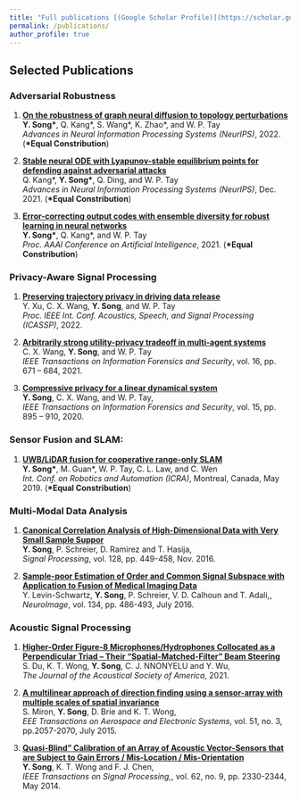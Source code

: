 ```yaml
---
title: "Full publications [(Google Scholar Profile)](https://scholar.google.com/citations?user=q-cXxloAAAAJ&hl=en)"
permalink: /publications/
author_profile: true
---
```


## Selected Publications

### Adversarial Robustness
1. <b>[On the robustness of graph neural diffusion to topology perturbations](https://arxiv.org/abs/2209.07754)</b> <br> 
__Y. Song*__, Q. Kang*, S. Wang*, K. Zhao*, and W. P. Tay<br>
<i>Advances in Neural Information Processing Systems (NeurIPS)</i>, 2022. (<b>*Equal Constribution</b>)


1. <b>[Stable neural ODE with Lyapunov-stable equilibrium points for defending against adversarial attacks](https://arxiv.org/abs/2110.12976)</b> <br> 
Q. Kang*, __Y. Song*__, Q. Ding, and W. P. Tay<br>
<i>Advances in Neural Information Processing Systems (NeurIPS)</i>, Dec. 2021. (<b>*Equal Constribution</b>)

1. <b>[Error-correcting output codes with ensemble diversity for robust learning in neural networks](https://arxiv.org/abs/2110.12976)</b> <br> 
__Y. Song*__, Q. Kang*, and W. P. Tay<br>
<i>Proc. AAAI Conference on Artificial Intelligence</i>, 2021. (<b>*Equal Constribution</b>)


### Privacy-Aware Signal Processing
1. <b>[Preserving trajectory privacy in driving data release]()</b> <br> 
Y. Xu, C. X. Wang, __Y. Song__, and W. P. Tay<br>
<i>Proc. IEEE Int. Conf. Acoustics, Speech, and Signal Processing (ICASSP)</i>, 2022.

1. <b>[Arbitrarily strong utility-privacy tradeoff in multi-agent systems](https://arxiv.org/abs/2001.05618)</b> <br> 
C. X. Wang, __Y. Song__, and W. P. Tay<br>
<i>IEEE Transactions on Information Forensics and Security</i>, vol. 16, pp. 671 – 684, 2021.

1. <b>[Compressive privacy for a linear dynamical system](https://arxiv.org/abs/1812.03436)</b> <br> 
__Y. Song__, C. X. Wang, and W. P. Tay,<br>
<i>IEEE Transactions on Information Forensics and Security</i>, vol. 15, pp. 895 – 910, 2020. 


### Sensor Fusion and SLAM:
1. <b>[UWB/LiDAR fusion for cooperative range-only SLAM]()</b> <br> 
__Y. Song*__, M. Guan*, W. P. Tay, C. L. Law, and C. Wen<br>
<i>Int. Conf. on Robotics and Automation (ICRA)</i>, Montreal, Canada, May 2019. (<b>*Equal Constribution</b>)


### Multi-Modal Data Analysis

1. <b>[Canonical Correlation Analysis of High-Dimensional Data with Very Small Sample Suppor]()</b> <br> 
__Y. Song__, P. Schreier, D. Ramirez and T. Hasija,<br>
<i>Signal Processing</i>, vol. 128, pp. 449-458, Nov. 2016.

1. <b>[Sample-poor Estimation of Order and Common Signal Subspace with Application to Fusion of Medical Imaging Data]()</b> <br> 
Y. Levin-Schwartz, __Y. Song__, P. Schreier, V. D. Calhoun and T. Adali,,<br>
<i>NeuroImage</i>, vol. 134, pp. 486-493, July 2016.

### Acoustic Signal Processing

1. <b>[Higher-Order Figure-8 Microphones/Hydrophones Collocated as a Perpendicular Triad – Their “Spatial-Matched-Filter” Beam Steering]()</b> <br> 
S. Du, K. T. Wong, __Y. Song__, C. J. NNONYELU and Y. Wu,<br>
<i>The Journal of the Acoustical Society of America</i>, 2021.

1. <b>[A multilinear approach of direction finding using a sensor-array with multiple scales of spatial invariance]()</b> <br> 
S. Miron, __Y. Song__, D. Brie and K. T. Wong,<br>
<i>EEE Transactions on Aerospace and Electronic Systems</i>, vol. 51, no. 3, pp.2057-2070, July 2015.

1. <b>[Quasi-Blind” Calibration of an Array of Acoustic Vector-Sensors that are Subject to Gain Errors / Mis-Location / Mis-Orientation]()</b> <br> 
__Y. Song__, K. T. Wong and F. J. Chen,<br>
<i>IEEE Transactions on Signal Processing,</i>, vol. 62, no. 9, pp. 2330-2344, May 2014.


